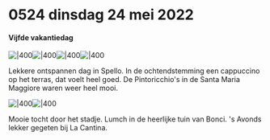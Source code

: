 # 0524 dinsdag 24 mei 2022
#### Vijfde vakantiedag 

![|400](https://api.transno.com/v3/document_image/16534785446494ae0.jpg)![|400](https://api.transno.com/v3/document_image/1653478568780bbb1.jpg)![|400](https://api.transno.com/v3/document_image/1653478598595aa8d.jpg)![|400](https://api.transno.com/v3/document_image/1653478617283f2b2.jpg)  
    
Lekkere ontspannen dag in Spello. In de ochtendstemming een cappuccino op het terras, dat voelt heel goed. De Pintoricchio's in de Santa Maria Maggiore waren weer heel mooi. 

![|400](https://api.transno.com/v3/document_image/16534784832032a40.jpg)![|400](https://api.transno.com/v3/document_image/165347849483893da.jpg)  
    
Mooie tocht door het stadje. Lumch in de heerlijke tuin van Bonci. 's Avonds lekker gegeten bij La Cantina. 